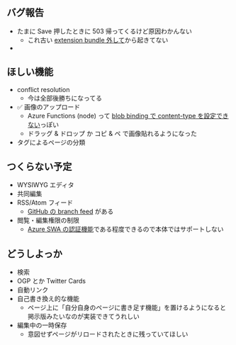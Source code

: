 ## バグ報告

- たまに Save 押したときに 503 帰ってくるけど原因わかんない
    - これ古い [extension bundle 外して](https://github.com/xl1/serverless-wiki/commit/7a2f24589723fb9af4a976a2857d87e6aa72907c)から起きてない
- 


## ほしい機能

- conflict resolution
    - 今は全部後勝ちになってる
- ✅ 画像のアップロード
    - Azure Functions (node) って [blob binding で content-type を設定できない](https://github.com/Azure/azure-functions-host/issues/364)っぽい
    - ドラッグ & ドロップ か コピ & ペ で画像貼れるようになった
- タグによるページの分類


## つくらない予定

- WYSIWYG エディタ
- 共同編集
- RSS/Atom フィード
    - [GitHub の branch feed](https://github.com/xl1/serverless-wiki/commits/wiki.atom) がある
- 閲覧・編集権限の制限
    - [Azure SWA の認証機能](https://docs.microsoft.com/ja-jp/azure/static-web-apps/authentication-authorization)である程度できるので本体ではサポートしない


## どうしよっか

- 検索
- OGP とか Twitter Cards
- 自動リンク
- 自己書き換え的な機能
    - ページ上に「自分自身のページに書き足す機能」を置けるようになると掲示版みたいなのが実装できてうれしい
- 編集中の一時保存
    - 意図せずページがリロードされたときに残っていてほしい